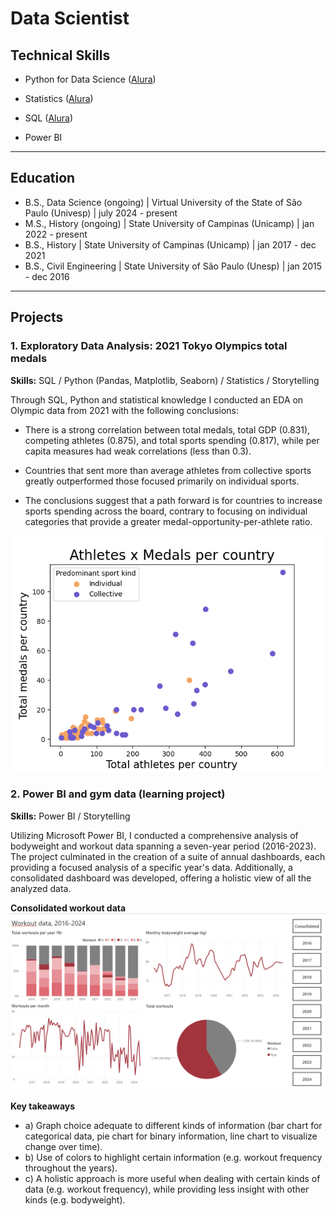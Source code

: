 # Data Scientist

## Technical Skills
- Python for Data Science ([Alura](https://cursos.alura.com.br/degree/certificate/809d8ddf-48d7-428b-b4ee-c73a0f7f70a5?lang=pt_BR))

- Statistics ([Alura](https://cursos.alura.com.br/degree/certificate/4994464b-89b9-4807-a8c2-a594cc8dd605?lang=pt_BR))

- SQL ([Alura](https://cursos.alura.com.br/degree/certificate/46603056-f8fb-4322-a4ad-9b6fcb3771de?lang=pt_BR))

- Power BI

---

## Education
- B.S., Data Science (ongoing) | Virtual University of the State of São Paulo (Univesp) | july 2024 - present
- M.S., History (ongoing) | State University of Campinas (Unicamp) | jan 2022 - present
- B.S., History | State University of Campinas (Unicamp) | jan 2017 - dec 2021
- B.S., Civil Engineering | State University of São Paulo (Unesp) | jan 2015 - dec 2016

---

## Projects
### 1. Exploratory Data Analysis: 2021 Tokyo Olympics total medals

**Skills:** SQL / Python (Pandas, Matplotlib, Seaborn) / Statistics / Storytelling

Through SQL, Python and statistical knowledge I conducted an EDA on Olympic data from 2021 with the following conclusions:

- There is a strong correlation between total medals, total GDP (0.831), competing athletes (0.875), and total sports spending (0.817), while per capita measures had weak correlations (less than 0.3).

- Countries that sent more than average athletes from collective sports greatly outperformed those focused primarily on individual sports.

- The conclusions suggest that a path forward is for countries to increase sports spending across the board, contrary to focusing on individual categories that provide a greater medal-opportunity-per-athlete ratio.

![](/assets/img/Figure1._Athletes_x_medals.png)


### 2. Power BI and gym data (learning project)

**Skills:** Power BI / Storytelling

Utilizing Microsoft Power BI, I conducted a comprehensive analysis of bodyweight and workout data spanning a seven-year period (2016-2023). The project culminated in the creation of a suite of annual dashboards, each providing a focused analysis of a specific year's data. Additionally, a consolidated dashboard was developed, offering a holistic view of all the analyzed data.

**Consolidated workout data**
![](/assets/img/Consolidado_treino.png)


**Key takeaways**
- a) Graph choice adequate to different kinds of information (bar chart for categorical data, pie chart for binary information, line chart to visualize change over time).
- b) Use of colors to highlight certain information (e.g. workout frequency throughout the years).
- c) A holistic approach is more useful when dealing with certain kinds of data (e.g. workout frequency), while providing less insight with other kinds (e.g. bodyweight).

